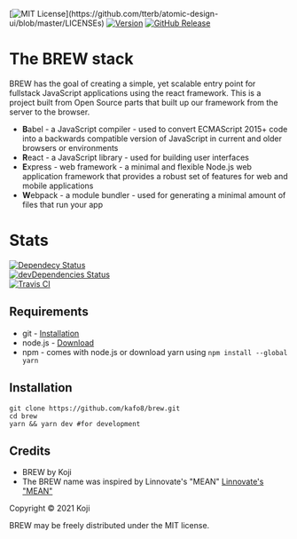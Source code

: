 [![MIT License](https://img.shields.io/apm/l/atomic-design-ui.svg?)](https://github.com/tterb/atomic-design-ui/blob/master/LICENSEs)
[![Version](https://badge.fury.io/gh/08-k%2Fbrew.svg)](https://badge.fury.io/gh/08-k%2Fbrew)
[![GitHub Release](https://img.shields.io/github/release/08-k/brew.svg?style=flat)]() 
# The BREW stack
BREW has the goal of creating a simple, yet scalable entry point for fullstack JavaScript applications using the react framework.
This is a project built from Open Source parts that built up our framework from the server to the browser.
* **B**abel - a JavaScript compiler - used to convert ECMAScript 2015+ code into a backwards compatible version of JavaScript in current and older browsers or environments
* **R**eact - a JavaScript library - used for building user interfaces
* **E**xpress - web framework - a minimal and flexible Node.js web application framework that provides a robust set of features for web and mobile applications
* **W**ebpack - a module bundler - used for generating a minimal amount of files that run your app
# Stats
[![Dependecy Status](https://david-dm.org/08-k/brew.svg)](https://david-dm.org/08-k/brew)  
[![devDependencies Status](https://david-dm.org/08-k/brew/dev-status.svg)](https://david-dm.org/08-k/brew?type=dev)  
[![Travis CI](https://travis-ci.com/08-k/brew.svg?branch=latest)](https://travis-ci.com/08-k/brew)
## Requirements
* git - [Installation](https://www.linode.com/docs/development/version-control/how-to-install-git-on-linux-mac-and-windows/)
* node.js - [Download](https://nodejs.org/en/download/)
* npm - comes with node.js or download yarn using `npm install --global yarn`
## Installation
```
git clone https://github.com/kafo8/brew.git
cd brew
yarn && yarn dev #for development
```
## Credits
* BREW by Koji
* The BREW name was inspired by Linnovate's "MEAN"
[Linnovate's "MEAN"](https://github.com/linnovate/mean)

Copyright © 2021 Koji

BREW may be freely distributed under the MIT license.
